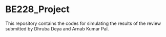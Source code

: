 # BE228_Project
This repository contains the codes for simulating the results of the review submitted by Dhruba Deya and Arnab Kumar Pal.
